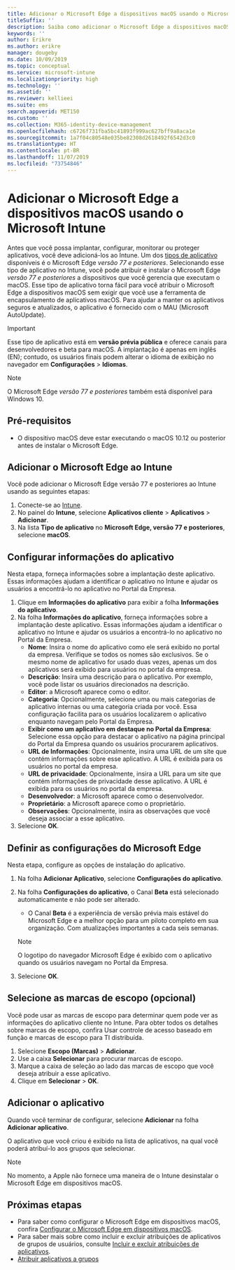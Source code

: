 ```yaml
---
title: Adicionar o Microsoft Edge a dispositivos macOS usando o Microsoft Intune
titleSuffix: ''
description: Saiba como adicionar o Microsoft Edge a dispositivos macOS usando o Microsoft Intune.
keywords: ''
author: Erikre
ms.author: erikre
manager: dougeby
ms.date: 10/09/2019
ms.topic: conceptual
ms.service: microsoft-intune
ms.localizationpriority: high
ms.technology: ''
ms.assetid: ''
ms.reviewer: kellieei
ms.suite: ems
search.appverid: MET150
ms.custom: ''
ms.collection: M365-identity-device-management
ms.openlocfilehash: c6726f731fba5bc41893f999ac627bff9a8aca1e
ms.sourcegitcommit: 1a7f04c80548e035be82308d2618492f6542d3c0
ms.translationtype: HT
ms.contentlocale: pt-BR
ms.lasthandoff: 11/07/2019
ms.locfileid: "73754846"
---
```

# <a name="add-microsoft-edge-to-macos-devices-using-microsoft-intune"></a>Adicionar o Microsoft Edge a dispositivos macOS usando o Microsoft Intune

Antes que você possa implantar, configurar, monitorar ou proteger aplicativos, você deve adicioná-los ao Intune. Um dos [tipos de aplicativo](~/apps/apps-add.md#app-types-in-microsoft-intune) disponíveis é o Microsoft Edge *versão 77 e posteriores*. Selecionando esse tipo de aplicativo no Intune, você pode atribuir e instalar o Microsoft Edge *versão 77 e posteriores* a dispositivos que você gerencia que executam o macOS. Esse tipo de aplicativo torna fácil para você atribuir o Microsoft Edge a dispositivos macOS sem exigir que você use a ferramenta de encapsulamento de aplicativos macOS. Para ajudar a manter os aplicativos seguros e atualizados, o aplicativo é fornecido com o MAU (Microsoft AutoUpdate).

> [!IMPORTANT]
> Esse tipo de aplicativo está em **versão prévia pública** e oferece canais para desenvolvedores e beta para macOS. A implantação é apenas em inglês (EN); contudo, os usuários finais podem alterar o idioma de exibição no navegador em **Configurações** > **Idiomas**. 

> [!NOTE]
> O Microsoft Edge *versão 77 e posteriores* também está disponível para Windows 10.

## <a name="prerequisites"></a>Pré-requisitos
- O dispositivo macOS deve estar executando o macOS 10.12 ou posterior antes de instalar o Microsoft Edge.

## <a name="add-microsoft-edge-to-intune"></a>Adicionar o Microsoft Edge ao Intune
Você pode adicionar o Microsoft Edge versão 77 e posteriores ao Intune usando as seguintes etapas:

1. Conecte-se ao [Intune](https://go.microsoft.com/fwlink/?linkid=2090973).
2. No painel do **Intune**, selecione **Aplicativos cliente** > **Aplicativos** > **Adicionar**.
3. Na lista **Tipo de aplicativo** no **Microsoft Edge, versão 77 e posteriores**, selecione **macOS**.

## <a name="configure-app-information"></a>Configurar informações do aplicativo
Nesta etapa, forneça informações sobre a implantação deste aplicativo. Essas informações ajudam a identificar o aplicativo no Intune e ajudar os usuários a encontrá-lo no aplicativo no Portal da Empresa.

1. Clique em **Informações do aplicativo** para exibir a folha **Informações do aplicativo**.
2. Na folha **Informações do aplicativo**, forneça informações sobre a implantação deste aplicativo. Essas informações ajudam a identificar o aplicativo no Intune e ajudar os usuários a encontrá-lo no aplicativo no Portal da Empresa.
    - **Nome**: Insira o nome do aplicativo como ele será exibido no portal da empresa. Verifique se todos os nomes são exclusivos. Se o mesmo nome de aplicativo for usado duas vezes, apenas um dos aplicativos será exibido para usuários no portal da empresa.
    - **Descrição**: Insira uma descrição para o aplicativo. Por exemplo, você pode listar os usuários direcionados na descrição.
    - **Editor**: a Microsoft aparece como o editor.
    - **Categoria**: Opcionalmente, selecione uma ou mais categorias de aplicativo internas ou uma categoria criada por você. Essa configuração facilita para os usuários localizarem o aplicativo enquanto navegam pelo Portal da Empresa.
    - **Exibir como um aplicativo em destaque no Portal da Empresa**: Selecione essa opção para destacar o aplicativo na página principal do Portal da Empresa quando os usuários procurarem aplicativos.
    - **URL de Informações**: Opcionalmente, insira uma URL de um site que contém informações sobre esse aplicativo. A URL é exibida para os usuários no portal da empresa.
    - **URL de privacidade**: Opcionalmente, insira a URL para um site que contém informações de privacidade desse aplicativo. A URL é exibida para os usuários no portal da empresa.
    - **Desenvolvedor**: a Microsoft aparece como o desenvolvedor.
    - **Proprietário**: a Microsoft aparece como o proprietário.
    - **Observações**: Opcionalmente, insira as observações que você deseja associar a esse aplicativo.
3. Selecione **OK**.

## <a name="configure-microsoft-edge-settings"></a>Definir as configurações do Microsoft Edge
Nesta etapa, configure as opções de instalação do aplicativo.

1. Na folha **Adicionar Aplicativo**, selecione **Configurações do aplicativo**.
2. Na folha **Configurações do aplicativo**, o Canal **Beta** está selecionado automaticamente e não pode ser alterado.
    - O Canal **Beta** é a experiência de versão prévia mais estável do Microsoft Edge e a melhor opção para um piloto completo em sua organização. Com atualizações importantes a cada seis semanas.

    > [!NOTE]
    > O logotipo do navegador Microsoft Edge é exibido com o aplicativo quando os usuários navegam no Portal da Empresa.
3.  Selecione **OK**.

## <a name="select-scope-tags-optional"></a>Selecione as marcas de escopo (opcional)
Você pode usar as marcas de escopo para determinar quem pode ver as informações do aplicativo cliente no Intune. Para obter todos os detalhes sobre marcas de escopo, confira Usar controle de acesso baseado em função e marcas de escopo para TI distribuída.
1.  Selecione **Escopo (Marcas)**  > **Adicionar**.
2.  Use a caixa **Selecionar** para procurar marcas de escopo.
3.  Marque a caixa de seleção ao lado das marcas de escopo que você deseja atribuir a esse aplicativo.
4.  Clique em **Selecionar** > **OK**.

## <a name="add-the-app"></a>Adicionar o aplicativo
Quando você terminar de configurar, selecione **Adicionar** na folha **Adicionar aplicativo**. 

O aplicativo que você criou é exibido na lista de aplicativos, na qual você poderá atribuí-lo aos grupos que selecionar. 

> [!NOTE]
> No momento, a Apple não fornece uma maneira de o Intune desinstalar o Microsoft Edge em dispositivos macOS.

## <a name="next-steps"></a>Próximas etapas
- Para saber como configurar o Microsoft Edge em dispositivos macOS, confira [Configurar o Microsoft Edge em dispositivos macOS](https://docs.microsoft.com/deployedge/configure-microsoft-edge-on-mac).
- Para saber mais sobre como incluir e excluir atribuições de aplicativos de grupos de usuários, consulte [Incluir e excluir atribuições de aplicativos](~/apps/apps-inc-exl-assignments.md).
- [Atribuir aplicativos a grupos](~/apps/apps-deploy.md)

